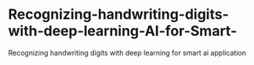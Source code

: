 # Recognizing-handwriting-digits-with-deep-learning-AI-for-Smart-
Recognizing handwriting digits with deep learning for smart ai application 
